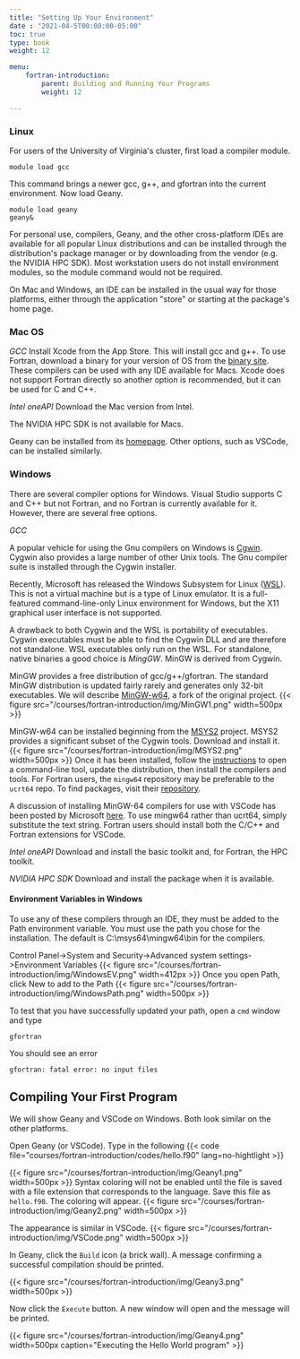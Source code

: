 ```yaml
---
title: "Setting Up Your Environment"
date : "2021-04-5T00:00:00-05:00"
toc: true
type: book
weight: 12

menu:
    fortran-introduction:
        parent: Building and Running Your Programs
        weight: 12

---
```


### Linux

For users of the University of Virginia's cluster, first load a compiler module.
```
module load gcc
```
This command brings a newer gcc, g++, and gfortran into the current environment. Now load Geany.
```
module load geany
geany&
```

For personal use, compilers, Geany, and the other cross-platform IDEs are available for all popular Linux distributions and can be installed through the distribution's package manager or by downloading from the vendor (e.g. the NVIDIA HPC SDK).  Most workstation users do not install environment modules, so the module command would not be required. 

On Mac and Windows, an IDE can be installed in the usual way for those platforms, either through the application "store" or starting at the package's home page.

### Mac OS

_GCC_
Install Xcode from the App Store.  This will install gcc and g++.
To use Fortran, download a binary for your version of OS from
the [binary site](https://gcc.gnu.org/wiki/GFortranBinaries).  These compilers can be used with any IDE available for Macs.  Xcode does not support Fortran directly so another option is recommended, but it can be used for C and C++.

_Intel oneAPI_
Download the Mac version from Intel.

The NVIDIA HPC SDK is not available for Macs.

Geany can be installed from its [homepage](www.geany.org).  Other options, such as VSCode, can be installed similarly.

### Windows

There are several compiler options for Windows.  Visual Studio supports C and C++ but not Fortran, and no Fortran is currently available for it.  However, there are several free options.

_GCC_

A popular vehicle for using the Gnu compilers on Windows is [Cgwin](https://www.cygwin.com/).  Cygwin also provides a large number of other Unix tools.  The Gnu compiler suite is installed through the Cygwin installer.

Recently, Microsoft has released the Windows Subsystem for Linux ([WSL](https://docs.microsoft.com/en-us/windows/wsl/)).  This is not a virtual machine but is a type of Linux emulator.  It is a full-featured command-line-only Linux environment for Windows, but the X11 graphical user interface is not supported.

A drawback to both Cygwin and the WSL is portability of executables.  Cygwin executables must be able to find the Cygwin DLL and are therefore not standalone.
WSL executables only run on the WSL.  For standalone, native binaries a good choice is _MingGW_.  MinGW is derived from Cygwin.

MinGW provides a free distribution of gcc/g++/gfortran.  The standard MinGW distribution is updated fairly rarely and generates only 32-bit executables.  We will describe [MinGW-w64](https://www.mingw-w64.org/), a fork of the original project.
{{< figure src="/courses/fortran-introduction/img/MinGW1.png" width=500px >}}

MinGW-w64 can be installed beginning from the [MSYS2](https://www.msys2.org/) project.  MSYS2 provides a significant subset of the Cygwin tools.  Download and install it.
{{< figure src="/courses/fortran-introduction/img/MSYS2.png" width=500px >}}
Once it has been installed, follow the [instructions](https://www.msys2.org/) to open a command-line tool, update the distribution, then install the compilers and tools. For Fortran users, the `mingw64` repository may be preferable to the `ucrt64` repo. To find packages, visit their [repository](https://packages.msys2.org/package/). 

A discussion of installing MinGW-64 compilers for use with VSCode has been posted by Microsoft [here](https://code.visualstudio.com/docs/cpp/config-mingw). To use mingw64 rather than ucrt64, simply substitute the text string. Fortran users should install both the C/C++ and Fortran extensions for VSCode.

_Intel oneAPI_
Download and install the basic toolkit and, for Fortran, the HPC toolkit.

_NVIDIA HPC SDK_
Download and install the package when it is available.

#### Environment Variables in Windows
To use any of these compilers through an IDE, they must be added to the Path environment variable.  You must use the path you chose for the installation.  The default is C:\msys64\mingw64\bin for the compilers.

Control Panel->System and Security->Advanced system settings->Environment Variables
{{< figure src="/courses/fortran-introduction/img/WindowsEV.png" width=412px >}}
Once you open Path, click New to add to the Path
{{< figure src="/courses/fortran-introduction/img/WindowsPath.png" width=500px >}}

To test that you have successfully updated your path, open a `cmd` window and type
```
gfortran
```
You should see an error
```
gfortran: fatal error: no input files
```

## Compiling Your First Program

We will show Geany and VSCode on Windows.  Both look similar on the other platforms.  

Open Geany (or VSCode).  Type in the following
{{< code file="courses/fortran-introduction/codes/hello.f90" lang=no-hightlight >}}

{{< figure src="/courses/fortran-introduction/img/Geany1.png" width=500px  >}}
Syntax coloring will not be enabled until the file is saved with a file extension that corresponds to the language.  Save this file as `hello.f90`.  The coloring will appear.
{{< figure src="/courses/fortran-introduction/img/Geany2.png" width=500px >}}

The appearance is similar in VSCode.
{{< figure src="/courses/fortran-introduction/img/VSCode.png" width=500px >}}

In Geany, click the `Build` icon (a brick wall).  A message confirming a successful compilation should be printed.

{{< figure src="/courses/fortran-introduction/img/Geany3.png" width=500px >}}

Now click the `Execute` button.  A new window will open and the message will be printed.

{{< figure src="/courses/fortran-introduction/img/Geany4.png" width=500px caption="Executing the Hello World program" >}}
